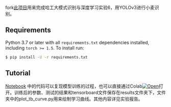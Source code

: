 fork[此项目](https://github.com/ultralytics/yolov3/)用来完成哈工大模式识别与深度学习实验6，用YOLOv3进行小麦识别。


## Requirements

Python 3.7 or later with all `requirements.txt` dependencies installed, including `torch >= 1.5`. To install run:
```bash
$ pip install -U -r requirements.txt
```


## Tutorial
  [Notebook](https://github.com/hit-lance/yolov3/blob/master/tutorial.ipynb) 中的代码可以复现模型训练的过程，也可以直接通过Colab<a href="https://colab.research.google.com/github/hit-lance/yolov3/blob/master/tutorial.ipynb"><img src="https://colab.research.google.com/assets/colab-badge.svg" alt="Open"></a>打开。训练后的参数、测试的结果和tensorboard文件保存在results文件夹下，文件夹中的plot_tb_curve.py用来绘制学习曲线。其他内容详见实验报告。



